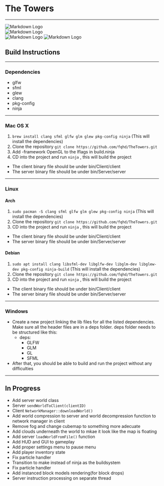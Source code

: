 # The Towers
---

![Markdown Logo](https://i.imgur.com/PHS68Jv.png)  
![Markdown Logo](https://i.imgur.com/O5hvb38.png)  
![Markdown Logo](https://img.shields.io/badge/build-stable-brightgreen)
![Markdown Logo](https://img.shields.io/badge/version-1.1.0-blue)

## Build Instructions
---
### Dependencies
- glfw
- sfml
- glew
- clang
- pkg-config
- ninja
---
### Mac OS X
1. `brew install clang sfml glfw glm glew pkg-config ninja` (This will install the dependencies)
1. Clone the repository `git clone https://github.com/fqhd/TheTowers.git`
1. Add -framework OpenGL to the lflags in build.ninja
1. CD into the project and run `ninja` , this will build the project
- The client binary file should be under bin/Client/client
- The server binary file should be under bin/Server/server
---
### Linux

#### Arch
1. `sudo pacman -S clang sfml glfw glm glew pkg-config ninja` (This will install the dependencies)
1. Clone the repository `git clone https://github.com/fqhd/TheTowers.git`
1. CD into the project and run `ninja` , this will build the project
- The client binary file should be under bin/Client/client
- The server binary file should be under bin/Server/server

#### Debian
1. `sudo apt install clang libsfml-dev libglfw-dev libglm-dev libglew-dev pkg-config ninja-build` (This will install the dependencies)
1. Clone the repository `git clone https://github.com/fqhd/TheTowers.git`
1. CD into the project and run `ninja` , this will build the project
- The client binary file should be under bin/Client/client
- The server binary file should be under bin/Server/server

---
### Windows
- Create a new project linking the lib files for all the listed dependencies. Make sure all the header files are in a deps folder. deps folder needs to be structured like this:
  - deps:
    - GLFW
    - GLM
    - GL
    - SFML
- After that, you should be able to build and run the project without any difficulties
---
## In Progress
- Add server world class
- Server `sendWorldToClient(clientID)`
- Client `NetworkManager::downloadWorld()`
- Add world compression to server and world decompression function to network manager in client
- Remove fog and change cubemap to something more adecuate
- Add clouds underneath the world to mkae it look like the map is floating
- Add server `loadWorldFromFile()` function
- Add HUD and GUI to gameplay
- Add proper settings menu to pause menu
- Add player inventory state
- Fix particle handler
- Transition to make instead of ninja as the buildsystem
- Fix particle handler
- Add instanced block models rendering(for block drops)
- Server instruction processing on separate thread